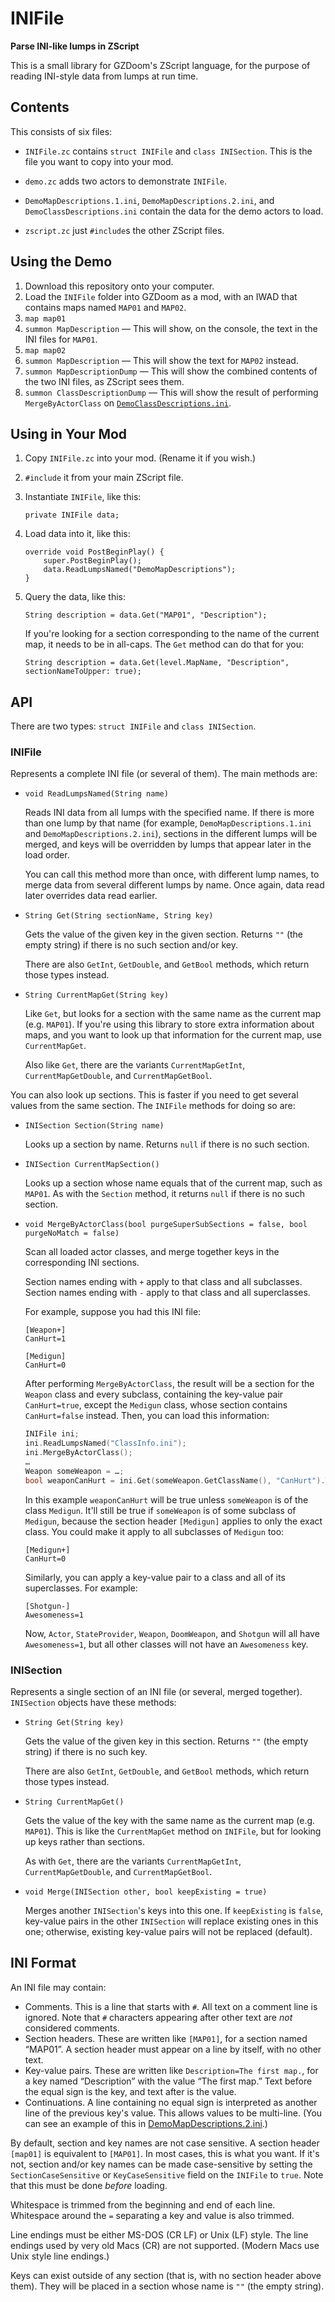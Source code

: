 # INIFile
**Parse INI-like lumps in ZScript**

This is a small library for GZDoom's ZScript language, for the purpose of reading INI-style data from lumps at run time.

## Contents

This consists of six files:

* `INIFile.zc` contains `struct INIFile` and `class INISection`. This is the file you want to copy into your mod.

* `demo.zc` adds two actors to demonstrate `INIFile`.

* `DemoMapDescriptions.1.ini`, `DemoMapDescriptions.2.ini`, and `DemoClassDescriptions.ini` contain the data for the demo actors to load.

* `zscript.zc` just `#include`s the other ZScript files.

## Using the Demo

1. Download this repository onto your computer.
2. Load the `INIFile` folder into GZDoom as a mod, with an IWAD that contains maps named `MAP01` and `MAP02`.
3. `map map01`
4. `summon MapDescription` — This will show, on the console, the text in the INI files for `MAP01`.
5. `map map02`
6. `summon MapDescription` — This will show the text for `MAP02` instead.
7. `summon MapDescriptionDump` — This will show the combined contents of the two INI files, as ZScript sees them.
8. `summon ClassDescriptionDump` — This will show the result of performing `MergeByActorClass` on [`DemoClassDescriptions.ini`](DemoClassDescriptions.ini).

## Using in Your Mod

1. Copy `INIFile.zc` into your mod. (Rename it if you wish.)
2. `#include` it from your main ZScript file.
3. Instantiate `INIFile`, like this:
	
	```
	private INIFile data;
	```

4. Load data into it, like this:
	
	```
	override void PostBeginPlay() {
		super.PostBeginPlay();
		data.ReadLumpsNamed("DemoMapDescriptions");
	}
	```

5. Query the data, like this:
	
	```
	String description = data.Get("MAP01", "Description");
	```
	
	If you're looking for a section corresponding to the name of the current map, it needs to be in all-caps. The `Get` method can do that for you:
	
	```
	String description = data.Get(level.MapName, "Description", sectionNameToUpper: true);
	```

## API

There are two types: `struct INIFile` and `class INISection`.

### INIFile

Represents a complete INI file (or several of them). The main methods are:

* `void ReadLumpsNamed(String name)`
	
	Reads INI data from all lumps with the specified name. If there is more than one lump by that name (for example, `DemoMapDescriptions.1.ini` and `DemoMapDescriptions.2.ini`), sections in the different lumps will be merged, and keys will be overridden by lumps that appear later in the load order.
	
	You can call this method more than once, with different lump names, to merge data from several different lumps by name. Once again, data read later overrides data read earlier.

* `String Get(String sectionName, String key)`
	
	Gets the value of the given key in the given section. Returns `""` (the empty string) if there is no such section and/or key.
	
	There are also `GetInt`, `GetDouble`, and `GetBool` methods, which return those types instead.

* `String CurrentMapGet(String key)`
	
	Like `Get`, but looks for a section with the same name as the current map (e.g. `MAP01`). If you're using this library to store extra information about maps, and you want to look up that information for the current map, use `CurrentMapGet`.
	
	Also like `Get`, there are the variants `CurrentMapGetInt`, `CurrentMapGetDouble`, and `CurrentMapGetBool`.

You can also look up sections. This is faster if you need to get several values from the same section. The `INIFile` methods for doing so are:

* `INISection Section(String name)`
	
	Looks up a section by name. Returns `null` if there is no such section.

* `INISection CurrentMapSection()`
	
	Looks up a section whose name equals that of the current map, such as `MAP01`. As with the `Section` method, it returns `null` if there is no such section.

* `void MergeByActorClass(bool purgeSuperSubSections = false, bool purgeNoMatch = false)`
	
	Scan all loaded actor classes, and merge together keys in the corresponding INI sections.
	
	Section names ending with `+` apply to that class and all subclasses.  
	Section names ending with `-` apply to that class and all superclasses.
	
	For example, suppose you had this INI file:
	
	```
	[Weapon+]
	CanHurt=1
	
	[Medigun]
	CanHurt=0
	```
	
	After performing `MergeByActorClass`, the result will be a section for the `Weapon` class and every subclass, containing the key-value pair `CanHurt=true`, except the `Medigun` class, whose section contains `CanHurt=false` instead. Then, you can load this information:
	
	```cpp
	INIFile ini;
	ini.ReadLumpsNamed("ClassInfo.ini");
	ini.MergeByActorClass();
	…
	Weapon someWeapon = …;
	bool weaponCanHurt = ini.Get(someWeapon.GetClassName(), "CanHurt").ToInt();
	```
	
	In this example `weaponCanHurt` will be true unless `someWeapon` is of the class `Medigun`. It'll still be true if `someWeapon` is of some subclass of `Medigun`, because the section header `[Medigun]` applies to only the exact class. You could make it apply to all subclasses of `Medigun` too:
	
	```
	[Medigun+]
	CanHurt=0
	```
	
	Similarly, you can apply a key-value pair to a class and all of its superclasses. For example:
	
	```
	[Shotgun-]
	Awesomeness=1
	```
	
	Now, `Actor`, `StateProvider`, `Weapon`, `DoomWeapon`, and `Shotgun` will all have `Awesomeness=1`, but all other classes will not have an `Awesomeness` key.

### INISection

Represents a single section of an INI file (or several, merged together). `INISection` objects have these methods:

* `String Get(String key)`
	
	Gets the value of the given key in this section. Returns `""` (the empty string) if there is no such key.
	
	There are also `GetInt`, `GetDouble`, and `GetBool` methods, which return those types instead.

* `String CurrentMapGet()`
	
	Gets the value of the key with the same name as the current map (e.g. `MAP01`). This is like the `CurrentMapGet` method on `INIFile`, but for looking up keys rather than sections.
	
	As with `Get`, there are the variants `CurrentMapGetInt`, `CurrentMapGetDouble`, and `CurrentMapGetBool`.

* `void Merge(INISection other, bool keepExisting = true)`
	
	Merges another `INISection`'s keys into this one. If `keepExisting` is `false`, key-value pairs in the other `INISection` will replace existing ones in this one; otherwise, existing key-value pairs will not be replaced (default).

## INI Format

An INI file may contain:

* Comments. This is a line that starts with `#`. All text on a comment line is ignored. Note that `#` characters appearing after other text are *not* considered comments.
* Section headers. These are written like `[MAP01]`, for a section named “MAP01”. A section header must appear on a line by itself, with no other text.
* Key-value pairs. These are written like `Description=The first map.`, for a key named “Description” with the value “The first map.” Text before the equal sign is the key, and text after is the value.
* Continuations. A line containing no equal sign is interpreted as another line of the previous key's value. This allows values to be multi-line. (You can see an example of this in [DemoMapDescriptions.2.ini](DemoMapDescriptions.2.ini).)

By default, section and key names are not case sensitive. A section header `[map01]` is equivalent to `[MAP01]`. In most cases, this is what you want. If it's not, section and/or key names can be made case-sensitive by setting the `SectionCaseSensitive` or `KeyCaseSensitive` field on the `INIFile` to `true`. Note that this must be done *before* loading.

Whitespace is trimmed from the beginning and end of each line. Whitespace around the `=` separating a key and value is also trimmed.

Line endings must be either MS-DOS (CR LF) or Unix (LF) style. The line endings used by very old Macs (CR) are not supported. (Modern Macs use Unix style line endings.)

Keys can exist outside of any section (that is, with no section header above them). They will be placed in a section whose name is `""` (the empty string).
